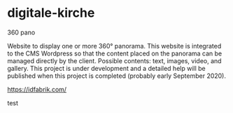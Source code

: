 # digitale-kirche
360 pano

Website to display one or more 360° panorama. This website is integrated to the CMS Wordpress so that the content placed on the panorama can be managed directly by the client. Possible contents: text, images, video, and gallery. This project is under development and a detailed help will be published when this project is completed (probably early September 2020).

https://idfabrik.com/


test